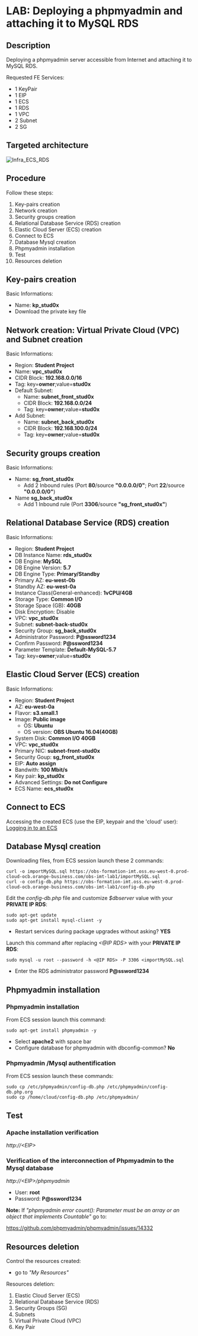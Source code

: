 # LAB: Deploying a phpmyadmin and attaching it to MySQL RDS

## Description

Deploying a phpmyadmin server accessible from Internet and attaching it to MySQL RDS.

Requested FE Services:
* 1 KeyPair
* 1 EIP
* 1 ECS
* 1 RDS
* 1 VPC
* 2 Subnet
* 2 SG

## Targeted architecture 
![Infra_ECS_RDS](images/Infra_ECS_RDS.png)

## Procedure

Follow these steps:
1. Key-pairs creation
2. Network creation
3. Security groups creation
4. Relational Database Service (RDS) creation
5. Elastic Cloud Server (ECS) creation
6. Connect to ECS
7. Database Mysql creation
8. Phpmyadmin installation 
9. Test
10. Resources deletion

## Key-pairs creation

Basic Informations:
* Name: **kp_stud0x**
* Download the private key file

## Network creation: Virtual Private Cloud (VPC) and Subnet creation 

Basic Informations:
* Region: **Student Project**
* Name: **vpc_stud0x**
* CIDR Block: **192.168.0.0/16**
* Tag: key=**owner**;value=**stud0x**
* Default Subnet: 
  * Name: **subnet_front_stud0x**
  * CIDR Block: **192.168.0.0/24**
  * Tag: key=**owner**;value=**stud0x**  
* Add Subnet: 
  * Name: **subnet_back_stud0x**
  * CIDR Block: **192.168.100.0/24**
  * Tag: key=**owner**;value=**stud0x**

## Security groups creation

Basic Informations:
* Name: **sg_front_stud0x**
  * Add  2 Inbound rules (Port **80**/source **"0.0.0.0/0"**; Port **22**/source **"0.0.0.0/0"**)
* Name **sg_back_stud0x**
  * Add  1 Inbound rule (Port **3306**/source **"sg_front_stud0x"**)

## Relational Database Service (RDS) creation

Basic Informations:
* Region: **Student Project**
* DB Instance Name: **rds_stud0x**
* DB Engine: **MySQL** 
* DB Engine Version: **5.7**
* DB Engine Type: **Primary/Standby**
* Primary AZ: **eu-west-0b**
* Standby AZ: **eu-west-0a**
* Instance Class(General-enhanced): **1vCPU/4GB**
* Storage Type: **Common I/O**
* Storage Space (GB): **40GB**
* Disk Encryption: Disable
* VPC: **vpc_stud0x**
* Subnet: **subnet-back-stud0x**
* Security Group: **sg_back_stud0x**
* Administrator Password: **P@ssword1234**
* Confirm Password: **P@ssword1234**
* Parameter Template: **Default-MySQL-5.7**
* Tag: key=**owner**;value=**stud0x**

  
## Elastic Cloud Server (ECS) creation

Basic Informations:
* Region: **Student Project**
* AZ: **eu-west-0a**
* Flavor: **s3.small.1**
* Image: **Public image**
  * OS: **Ubuntu**
  * OS version: **OBS Ubuntu 16.04(40GB)**
* System Disk: **Common I/O 40GB**
* VPC: **vpc_stud0x**
* Primary NIC: **subnet-front-stud0x**
* Security Goup: **sg_front_stud0x**
* EIP: **Auto assign**
* Bandwith: **100 Mbit/s**
* Key pair: **kp_stud0x**
* Advanced Settings: **Do not Configure**
* ECS Name: **ecs_stud0x**

## Connect to ECS

Accessing the created ECS (use the EIP, keypair and the 'cloud' user): [Logging in to an ECS](https://docs.prod-cloud-ocb.orange-business.com/en-us/usermanual/ecs/en-us_topic_0092494193.html)

## Database Mysql creation 
Downloading files, from ECS session launch these 2 commands:
```
curl -o importMySQL.sql https://obs-formation-imt.oss.eu-west-0.prod-cloud-ocb.orange-business.com/obs-imt-lab1/importMySQL.sql
curl -o config-db.php https://obs-formation-imt.oss.eu-west-0.prod-cloud-ocb.orange-business.com/obs-imt-lab1/config-db.php
```

Edit the *config-db.php* file and customize *$dbserver* value  with your **PRIVATE IP RDS**:
```
sudo apt-get update
sudo apt-get install mysql-client -y
```

* Restart services during package upgrades without asking? **YES**

Launch this command after replacing *<@IP RDS>* with your **PRIVATE IP RDS**:
```
sudo mysql -u root --password -h <@IP RDS> -P 3306 <importMySQL.sql
```

* Enter the RDS administrator password **P@ssword1234**

## Phpmyadmin installation 

### Phpmyadmin installation

From ECS session launch this command:
```
sudo apt-get install phpmyadmin -y
```
* Select **apache2** with space bar
* Configure database for phpmyadmin with dbconfig-common? **No**

### Phpmyadmin /Mysql authentification

From ECS session launch these commands:
```
sudo cp /etc/phpmyadmin/config-db.php /etc/phpmyadmin/config-db.php.org
sudo cp /home/cloud/config-db.php /etc/phpmyadmin/
```

## Test

### Apache installation verification
*http://\<EIP\>*


### Verification of the interconnection of Phpmyadmin to the Mysql database

*http://\<EIP\>/phpmyadmin*
* User: **root**
* Password: **P@ssword1234**

**Note:** If *"phpmyadmin error count(): Parameter must be an array or an object that implements Countable"* go to: 

https://github.com/phpmyadmin/phpmyadmin/issues/14332



## Resources deletion
Control the resources created:
* go to *"My Resources"*

Resources deletion:
1. Elastic Cloud Server (ECS)
2. Relational Database Service (RDS)
3. Security Groups (SG)
4. Subnets
5. Virtual Private Cloud (VPC)
6. Key Pair

